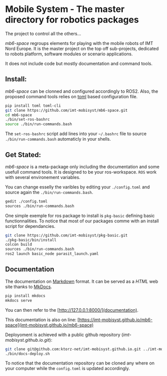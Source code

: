# Mobile System - The master directory for robotics packages

The project to control all the others...

_mb6-space_ regroups elements for playing with the mobile robots of IMT Nord Europe.
It is the master project on the top off sub-projects, dedicated to robots platform, software modules or scenario applications.

It does not include code but mostly documentation and command tools.

## Install:

_mb6-space_ can be clonned and configured accordingly to ROS2.
Also, the proposed command tools relies on [toml](https://toml.io) based configuration file.

```sh
pip install toml toml-cli
git clone https://github.com/imt-mobisyst/mb6-space.git
cd mb6-space
./bin/set-ros-bashrc
source ./bin/run-commands.bash
```

The `set-ros-bashrc` script add lines into your `~/.bashrc` file to source `./bin/run-commands.bash` automaticly in your shells.

## Get Stated:

_mb6-space_ is a meta-package only including the documentation and some usefull command tools.
It is designed to be your ros-workspace. `ROS` work with several environement variables. 

You can change esselly the varibles by editing your `./config.toml` and source again the `./bin/run-commands.bash`.

```sh
gedit ./config.toml
sources ./bin/run-commands.bash
```

One simple exemple for ros package to install is `pkg-basic` defining basic functionnalities.
To notice that most of our packages comme with an install script for dependancies.

```sh
git clone https://github.com/imt-mobisyst/pkg-basic.git
./pkg-basic/bin/install
colcon build
sources ./bin/run-commands.bash
ros2 launch basic_node parasit_launch.yaml
```

## Documentation

The documentation on [Markdown](https://en.wikipedia.org/wiki/Markdown) format.
It can be served as a _HTML_ web site thanks to [MkDocs](https://www.mkdocs.org/).

```sh
pip install mkdocs
mkdocs serve
```

You can then refer to the [http://127.0.0.1:8000/](documentation).

This documentation is also on line: [https://imt-mobisyst.github.io/mb6-space](imt-mobisyst.github.io/mb6-space)

Deployoment is achieved with a public github repository (_imt-mobisyst.github.io.git_):

```sh
git clone git@github.com:ktorz-net/imt-mobisyst.github.io.git ../imt-mobisyst-site
./bin/docs-deploy.sh
```

To notice that the documentation repository can be cloned any where on your computer while the `config.toml` is updated accordingly.
